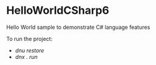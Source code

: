 # HelloWorldCSharp6
Hello World sample to demonstrate C# language features

To run the project:
* *dnu restore*
* *dnx . run*